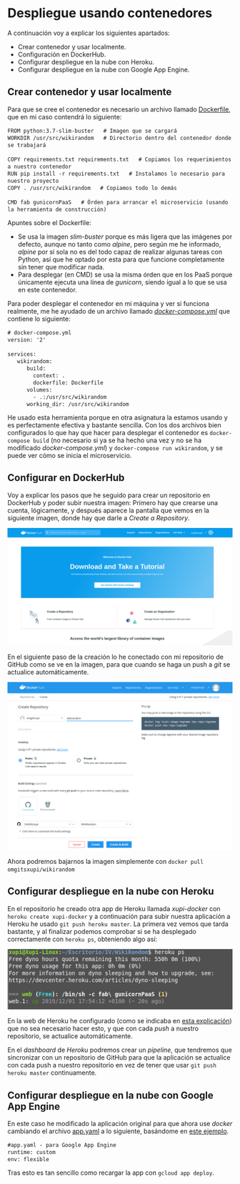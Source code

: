 # Despliegue usando contenedores

A continuación voy a explicar los siguientes apartados:
- Crear contenedor y usar localmente.
- Configuración en DockerHub.
- Configurar despliegue en la nube con Heroku.
- Configurar despliegue en la nube con Google App Engine.
## Crear contenedor y usar localmente
Para que se cree el contenedor es necesario un archivo llamado [Dockerfile](https://github.com/OMGitsXupi/WikiRandom/blob/master/Dockerfile), que en mi caso contendrá lo siguiente:

```
FROM python:3.7-slim-buster   # Imagen que se cargará
WORKDIR /usr/src/wikirandom   # Directorio dentro del contenedor donde se trabajará

COPY requirements.txt requirements.txt   # Copiamos los requerimientos a nuestro contenedor
RUN pip install -r requirements.txt   # Instalamos lo necesario para nuestro proyecto
COPY . /usr/src/wikirandom   # Copiamos todo lo demás

CMD fab gunicornPaaS   # Órden para arrancar el microservicio (usando la herramienta de construcción)
```
Apuntes sobre el Dockerfile:
- Se usa la imagen _slim-buster_ porque es más ligera que las imágenes por defecto, aunque no tanto como _alpine_, pero según me he informado, _alpine_ por sí sola no es del todo capaz de realizar algunas tareas con Python, así que he optado por esta para que funcione completamente sin tener que modificar nada.
- Para desplegar (en CMD) se usa la misma órden que en los PaaS porque únicamente ejecuta una línea de _gunicorn_, siendo igual a lo que se usa en este contenedor.

Para poder desplegar el contenedor en mi máquina y ver si funciona realmente, me he ayudado de un archivo llamado  [_docker-compose.yml_](https://github.com/GoogleCloudPlatform/appengine-custom-runtimes-samples/blob/master/nginx/docker-compose.yml) que contiene lo siguiente:
```
# docker-compose.yml
version: '2'

services:
   wikirandom:
      build:
        context: .
        dockerfile: Dockerfile
      volumes:
        - .:/usr/src/wikirandom
      working_dir: /usr/src/wikirandom
```
He usado esta herramienta porque en otra asignatura la estamos usando y es perfectamente efectiva y bastante sencilla. Con los dos archivos bien configurados lo que hay que hacer para desplegar el contenedor es `docker-compose build` (no necesario si ya se ha hecho una vez y no se ha modificado _docker-compose.yml_) y `docker-compose run wikirandom`, y se puede ver cómo se inicia el microservicio.

## Configurar en DockerHub
Voy a explicar los pasos que he seguido para crear un repositorio en DockerHub y poder subir nuestra imagen:
Primero hay que crearse una cuenta, lógicamente, y después aparece la pantalla que vemos en la siguiente imagen, donde hay que darle a _Create a Repository_.

![](dockerhub1.png)

En el siguiente paso de la creación lo he conectado con mi repositorio de GitHub como se ve en la imagen, para que cuando se haga un push a _git_ se actualice automáticamente.

![](dockerhub2.png)

Ahora podremos bajarnos la imagen simplemente con `docker pull omgitsxupi/wikirandom`

## Configurar despliegue en la nube con Heroku

En el repositorio he creado otra app de Heroku llamada _xupi-docker_ con `heroku create xupi-docker`  y a continuación para subir nuestra aplicación a Heroku he usado `git push heroku master`. La primera vez vemos que tarda bastante, y al finalizar podemos comprobar si se ha desplegado correctamente con `heroku ps`, obteniendo algo así:

![](dockerheroku.png)

En la web de Heroku he configurado (como se indicaba en [esta explicación](heroku.md)) que no sea necesario hacer esto, y que con cada _push_ a nuestro repositorio, se actualice automáticamente.

En el _dashboard_ de _Heroku_ podremos crear un _pipeline_, que tendremos que sincronizar con un repositorio de GitHub para que la aplicación se actualice con cada push a nuestro repositorio en vez de tener que usar `git push heroku master` continuamente.

## Configurar despliegue en la nube con Google App Engine

En este caso he modificado la aplicación original para que ahora use _docker_ cambiando el archivo [app.yaml](https://github.com/OMGitsXupi/WikiRandom/blob/master/app.yaml) a lo siguiente, basándome en [este ejemplo](https://github.com/GoogleCloudPlatform/appengine-custom-runtimes-samples/blob/master/nginx/app.yaml).
```
#app.yaml - para Google App Engine
runtime: custom
env: flexible
```
Tras esto es tan sencillo como recargar la app con `gcloud app deploy`.
